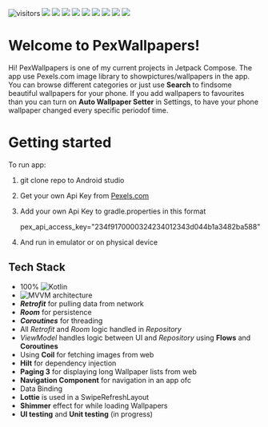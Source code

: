 ![visitors](https://visitor-badge.laobi.icu/badge?page_id=adrianwitaszak)
![](https://img.shields.io/github/stars/adrianwitaszak/pexwallpapers)
![](https://img.shields.io/github/forks/adrianwitaszak/pexwallpapers)
![](https://img.shields.io/github/watchers/adrianwitaszak/pexwallpapers)
![](https://img.shields.io/github/commit-activity/m/adrianwitaszak/pexwallpapers)
![](https://img.shields.io/github/last-commit/adrianwitaszak/pexwallpapers)
![](https://img.shields.io/github/repo-size/adrianwitaszak/pexwallpapers)
![](https://img.shields.io/tokei/lines/github/adrianwitaszak/pexwallpapers)
![](https://img.shields.io/github/languages/count/adrianwitaszak/pexwallpapers)
![](https://img.shields.io/github/languages/top/adrianwitaszak/pexwallpapers)

# Welcome to PexWallpapers!

Hi! PexWallpapers is one of my current projects in Jetpack Compose. 
The app use Pexels.com image library to showpictures/wallpapers in the app. 
You can browse different categories or just use **Search** to findsome beautiful wallpapers for your phone. 
If you add wallpapers to favourites than you can turn on **Auto Wallpaper Setter** in Settings, 
to have your phone wallpaper changed every specific periodof time.

# Getting started

To run app:

1. git clone repo to Android studio
2. Get your own Api Key from [Pexels.com](https://www.pexels.com/api/)
3. Add your own Api Key to gradle.properties in this format

   pex_api_access_key="234f9170000324234012343d044b1a3482ba588"

4. And run in emulator or on physical device

## Tech Stack

- 100% ![Kotlin](https://kotlinlang.org/)
- ![MVVM](https://en.wikipedia.org/wiki/Model%E2%80%93view%E2%80%93viewmodel) architecture
- ***Retrofit*** for pulling data from network
- ***Room*** for persistence
- ***Coroutines*** for threading
- All *Retrofit* and *Room* logic handled in *Repository*
- *ViewModel* handles logic between UI and *Repository* using **Flows** and **Coroutines**
- Using ****Coil**** for fetching images from web
- **Hilt** for dependency injection
- **Paging 3** for displaying long Wallpaper lists from web
- **Navigation Component**  for navigation in an app ofc
- Data Binding
- **Lottie** is used in a SwipeRefreshLayout
- **Shimmer** effect for while loading Wallpapers
- **UI testing** and **Unit testing** (in progress)
